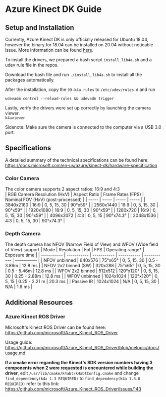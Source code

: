 # Azure Kinect DK Guide


## Setup and Installation
Currently, Azure Kinect DK is only officially released for Ubuntu 18.04, however the binary for 18.04 can be installed on 20.04 without noticable issue. 
More information can be found [here](https://github.com/microsoft/Azure-Kinect-Sensor-SDK/issues/1263).

To install the drivers, we prepared a bash script `install_lib4a.sh` and a udev rule file in the repos.

Download the bash file and run `./install_lib4a.sh` to install all the packages automatically.

After the installation, copy the `99-k4a.rules` to `/etc/udev/rules.d` and run

`udevadm control --reload-rules && udevadm trigger`  


Lastly, verify the drivers were set up correctly by launching the camera viewer.  
`k4aviewer`  

Sidenote: Make sure the camera is connected to the computer via a USB 3.0 port.

## Specifications
A detailed summary of the technical specifications can be found here: https://docs.microsoft.com/en-us/azure/kinect-dk/hardware-specification

### Color Camera
The color camera supports 2 aspect ratios: 16:9 and 4:3<br>
| RGB Camera Resolution (HxV) | Aspect Ratio | Frame Rates (FPS) | Nominal FOV (HxV) (post-processed) |
| ----- | ----- | ----- | ----- |
| 3840x2160 | 16:9 | 0, 5, 15, 30 | 90°x59° |
| 2560x1440 | 16:9 | 0, 5, 15, 30 | 90°x59° |
| 1920x1080 | 16:9 | 0, 5, 15, 30 | 90°x59° |
| 1280x720 | 16:9 | 0, 5, 15, 30 | 90°x59° |
| 4096x3072 | 4:3 | 0, 5, 15 | 90°x74.3° |
| 2048x1536 | 4:3 | 0, 5, 15, 30 | 90°x74.3° |

### Depth Camera
The depth camera has NFOV (Narrow Field of View) and WFOV (Wide field of View) support
| Mode                  | Resolution	| FoI       |	FPS	          | Operating range* | Exposure time |
| ----------- | ----------- | ----------- | ----------- | ----------- | ----------- |
| NFOV unbinned	        | 640x576     |	75°x65°   |	0, 5, 15, 30  |	0.5 - 3.86m | 12.8 ms | 
| NFOV 2x2 binned (SW)  | 320x288     | 75°x65°	  | 0, 5, 15, 30  | 0.5 - 5.46m | 12.8 ms | 
| WFOV 2x2 binned	      | 512x512	    | 120°x120° | 0, 5, 15, 30  | 0.25 - 2.88m | 12.8 ms |
| WFOV unbinned	        | 1024x1024   | 120°x120°	| 0, 5, 15      | 0.25 - 2.21 m | 20.3 ms |
| Passive IR            | 1024x1024   | N/A	      | 0, 5, 15, 30  | N/A | 1.6 ms |


## Additional Resources

### Azure Kinect ROS Driver
Microsoft's Kinect ROS Driver can be found here: https://github.com/microsoft/Azure_Kinect_ROS_Driver  

Usage guide: https://github.com/microsoft/Azure_Kinect_ROS_Driver/blob/melodic/docs/usage.md

**If a cmake error regarding the Kinect's SDK version numbers having 3 components when 2 were requested is encountered while building the driver**, edit 
`/usr/lib/cmake/k4abt/k4abtConfig.cmake` and change `find_dependency(k4a 1.3 REQUIRED)` to `find_dependency(k4a 1.3.0 REQUIRED)`
refer to this link: https://github.com/microsoft/Azure_Kinect_ROS_Driver/issues/143  


